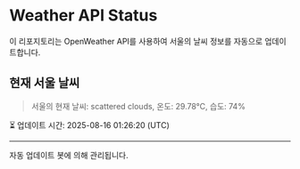 
# Weather API Status

이 리포지토리는 OpenWeather API를 사용하여 서울의 날씨 정보를 자동으로 업데이트합니다.

## 현재 서울 날씨
> 서울의 현재 날씨: scattered clouds, 온도: 29.78°C, 습도: 74%

⏳ 업데이트 시간: 2025-08-16 01:26:20 (UTC)

---
자동 업데이트 봇에 의해 관리됩니다.
